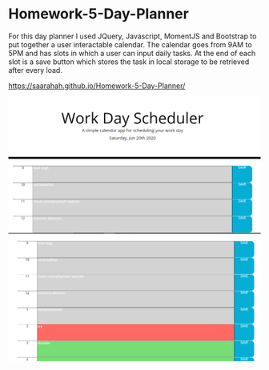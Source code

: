 # Homework-5-Day-Planner

For this day planner I used JQuery, Javascript, MomentJS and Bootstrap to put together a user interactable calendar.
The calendar goes from 9AM to 5PM and has slots in which a user can input daily tasks. 
At the end of each slot is a save button which stores the task in local storage to be retrieved after every load.

https://saarahah.github.io/Homework-5-Day-Planner/

![image](/calendar0.PNG)
![image](/calendar1.PNG)

